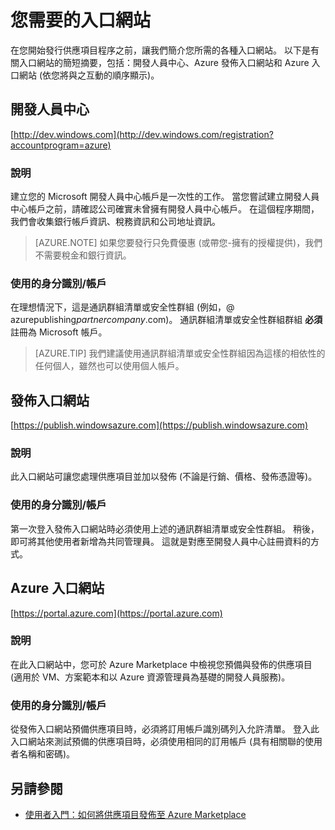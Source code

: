 <properties
   pageTitle="建立 Marketplace 供應項目所需的各種入口網站概觀 | Microsoft Azure"
   description="建立 Marketplace 供應項目所需的各種入口網站概觀"
   services="marketplace-publishing"
   documentationCenter=""
   authors="HannibalSII"
   manager=""
   editor=""/>

<tags
   ms.service="marketplace"
   ms.devlang="na"
   ms.topic="article"
   ms.tgt_pltfrm="na"
   ms.workload="na"
   ms.date="12/06/2015"
   ms.author="hascipio" />


# 您需要的入口網站
在您開始發行供應項目程序之前，讓我們簡介您所需的各種入口網站。 以下是有關入口網站的簡短摘要，包括：開發人員中心、Azure 發佈入口網站和 Azure 入口網站 (依您將與之互動的順序顯示)。                                                                            
## 開發人員中心
[http://dev.windows.com](http://dev.windows.com/registration?accountprogram=azure)
### 說明
建立您的 Microsoft 開發人員中心帳戶是一次性的工作。 當您嘗試建立開發人員中心帳戶之前，請確認公司確實未曾擁有開發人員中心帳戶。 在這個程序期間，我們會收集銀行帳戶資訊、稅務資訊和公司地址資訊。

> [AZURE.NOTE] 如果您要發行只免費優惠 (或帶您-擁有的授權提供)，我們不需要稅金和銀行資訊。

### 使用的身分識別/帳戶
在理想情況下，這是通訊群組清單或安全性群組 (例如，@ azurepublishing*partnercompany*.com)。 通訊群組清單或安全性群組群組 **必須** 註冊為 Microsoft 帳戶。

> [AZURE.TIP] 我們建議使用通訊群組清單或安全性群組因為這樣的相依性的任何個人，雖然也可以使用個人帳戶。

## 發佈入口網站
[https://publish.windowsazure.com](https://publish.windowsazure.com)

### 說明
此入口網站可讓您處理供應項目並加以發佈 (不論是行銷、價格、發佈憑證等)。

### 使用的身分識別/帳戶
第一次登入發佈入口網站時必須使用上述的通訊群組清單或安全性群組。 稍後，即可將其他使用者新增為共同管理員。 這就是對應至開發人員中心註冊資料的方式。

## Azure 入口網站
[https://portal.azure.com](https://portal.azure.com)
### 說明
在此入口網站中，您可於 Azure Marketplace 中檢視您預備與發佈的供應項目 (適用於 VM、方案範本和以 Azure 資源管理員為基礎的開發人員服務)。
### 使用的身分識別/帳戶
從發佈入口網站預備供應項目時，必須將訂用帳戶識別碼列入允許清單。 登入此入口網站來測試預備的供應項目時，必須使用相同的訂用帳戶 (具有相關聯的使用者名稱和密碼)。

## 另請參閱
- [使用者入門：如何將供應項目發佈至 Azure Marketplace](marketplace-publishing-getting-started.md)

